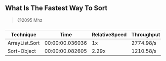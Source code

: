 
What Is The Fastest Way To Sort
-------------------------------
> @2095 Mhz


### 


|Technique     |Time           |RelativeSpeed|Throughput|
|--------------|---------------|-------------|----------|
|ArrayList.Sort|00:00:00.036036|1x           |2774.98/s |
|Sort-Object   |00:00:00.082605|2.29x        |1210.58/s |




